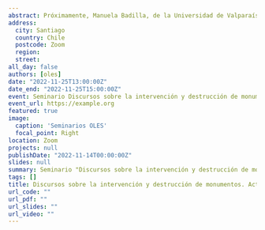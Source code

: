 ```yaml
---
abstract: Próximamente, Manuela Badilla, de la Universidad de Valparaíso, expone en la séptima sesión de los Seminarios de Prácticas Investigativas
address:
  city: Santiago
  country: Chile
  postcode: Zoom
  region: 
  street: 
all_day: false
authors: [oles]
date: "2022-11-25T13:00:00Z"
date_end: "2022-11-25T15:00:00Z"
event: Seminario Discursos sobre la intervención y destrucción de monumentos. Activistas, vándalos, soñadores y desalmados
event_url: https://example.org
featured: true
image:
  caption: 'Seminarios OLES'
  focal_point: Right
location: Zoom
projects: null
publishDate: "2022-11-14T00:00:00Z"
slides: null
summary: Seminario "Discursos sobre la intervención y destrucción de monumentos. Activistas, vándalos, soñadores y desalmados".  Manuela Badilla.
tags: []
title: Discursos sobre la intervención y destrucción de monumentos. Activistas, vándalos, soñadores y desalmados.
url_code: ""
url_pdf: ""
url_slides: ""
url_video: ""
---
```

